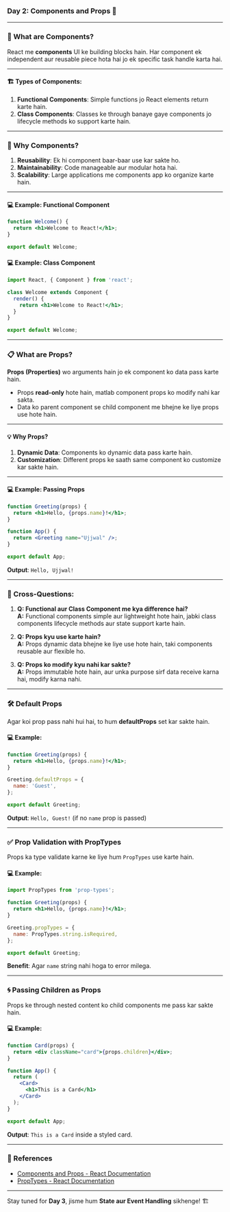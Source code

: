 ### **Day 2: Components and Props** 🎨  

---

### **📘 What are Components?**  
React me **components** UI ke building blocks hain. Har component ek independent aur reusable piece hota hai jo ek specific task handle karta hai.  

---

#### **🏗️ Types of Components:**  
1. **Functional Components**: Simple functions jo React elements return karte hain.  
2. **Class Components**: Classes ke through banaye gaye components jo lifecycle methods ko support karte hain.  

---

### **🤔 Why Components?**  
1. **Reusability**: Ek hi component baar-baar use kar sakte ho.  
2. **Maintainability**: Code manageable aur modular hota hai.  
3. **Scalability**: Large applications me components app ko organize karte hain.  

---

#### **💻 Example: Functional Component**  
```jsx
function Welcome() {
  return <h1>Welcome to React!</h1>;
}

export default Welcome;
```

#### **💻 Example: Class Component**  
```jsx
import React, { Component } from 'react';

class Welcome extends Component {
  render() {
    return <h1>Welcome to React!</h1>;
  }
}

export default Welcome;
```

---

### **📋 What are Props?**  
**Props (Properties)** wo arguments hain jo ek component ko data pass karte hain.  

- Props **read-only** hote hain, matlab component props ko modify nahi kar sakta.  
- Data ko parent component se child component me bhejne ke liye props use hote hain.  

---

#### **💡 Why Props?**  
1. **Dynamic Data**: Components ko dynamic data pass karte hain.  
2. **Customization**: Different props ke saath same component ko customize kar sakte hain.  

---

#### **💻 Example: Passing Props**  
```jsx
function Greeting(props) {
  return <h1>Hello, {props.name}!</h1>;
}

function App() {
  return <Greeting name="Ujjwal" />;
}

export default App;
```

**Output**: `Hello, Ujjwal!`

---

### **🤔 Cross-Questions:**  
1. **Q: Functional aur Class Component me kya difference hai?**  
   **A:** Functional components simple aur lightweight hote hain, jabki class components lifecycle methods aur state support karte hain.  

2. **Q: Props kyu use karte hain?**  
   **A:** Props dynamic data bhejne ke liye use hote hain, taki components reusable aur flexible ho.  

3. **Q: Props ko modify kyu nahi kar sakte?**  
   **A:** Props immutable hote hain, aur unka purpose sirf data receive karna hai, modify karna nahi.

---

### **🛠 Default Props**  
Agar koi prop pass nahi hui hai, to hum **defaultProps** set kar sakte hain.  

#### **💻 Example:**
```jsx
function Greeting(props) {
  return <h1>Hello, {props.name}!</h1>;
}

Greeting.defaultProps = {
  name: 'Guest',
};

export default Greeting;
```

**Output**: `Hello, Guest!` (if no `name` prop is passed)

---

### **✅ Prop Validation with PropTypes**  
Props ka type validate karne ke liye hum `PropTypes` use karte hain.  

#### **💻 Example:**
```jsx
import PropTypes from 'prop-types';

function Greeting(props) {
  return <h1>Hello, {props.name}!</h1>;
}

Greeting.propTypes = {
  name: PropTypes.string.isRequired,
};

export default Greeting;
```

**Benefit**: Agar `name` string nahi hoga to error milega.

---

### **🌀 Passing Children as Props**  
Props ke through nested content ko child components me pass kar sakte hain.  

#### **💻 Example:**
```jsx
function Card(props) {
  return <div className="card">{props.children}</div>;
}

function App() {
  return (
    <Card>
      <h1>This is a Card</h1>
    </Card>
  );
}

export default App;
```

**Output**: `This is a Card` inside a styled card.

---

### **🔗 References**  
- [Components and Props - React Documentation](https://reactjs.org/docs/components-and-props.html)  
- [PropTypes - React Documentation](https://reactjs.org/docs/typechecking-with-proptypes.html)  

---

Stay tuned for **Day 3**, jisme hum **State aur Event Handling** sikhenge! 🏗️